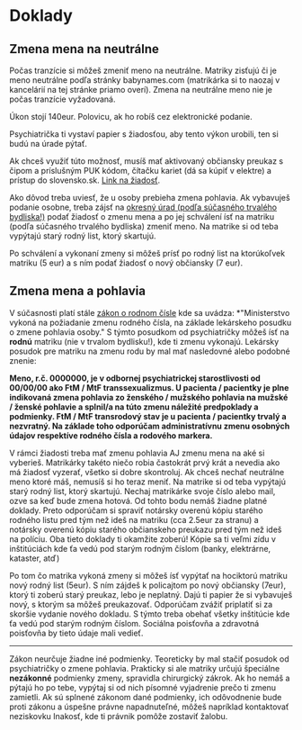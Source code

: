 # Doklady

## Zmena mena na neutrálne

Počas tranzície si môžeš zmeniť meno na neutrálne. Matriky zisťujú či je meno neutrálne podľa stránky babynames.com (matrikárka si to naozaj v kancelárií na tej stránke priamo overí). Zmena na neutrálne meno nie je počas tranzície vyžadovaná.

Úkon stojí 140eur. Polovicu, ak ho robíš cez elektronické podanie. 

Psychiatrička ti vystaví papier s žiadosťou, aby tento výkon urobili, ten si budú na úrade pýtať.

Ak chceš využiť túto možnosť, musíš mať aktivovaný občiansky preukaz s čipom a príslušným PUK kódom, čítačku kariet (dá sa kúpiť v elektre) a prístup do slovensko.sk. [Link na žiadosť](https://portal.minv.sk/wps/wcm/connect/sk/site/main/zivotne-situacie/matrika-zivotna-udalost/ziadost-zmena-mena-priezviska-ine+zmeny-opravy/podanie-ziadosti-o-zmenu-mena-zmenu-rodneho-priezviska/).

Ako dôvod treba uviesť, že u osoby prebieha zmena pohlavia.
Ak vybavuješ podanie osobne, treba zájsť na [okresný úrad (podľa súčasného trvalého bydliska!)](https://www.minv.sk/?zmena-mena-alebo-priezviska-ouke) podať žiadosť o zmenu mena a po jej schválení ísť na matriku (podľa súčasného trvalého bydliska) zmeniť meno. Na matrike si od teba vypýtajú starý rodný list, ktorý skartujú.

Po schválení a vykonaní zmeny si môžeš prísť po rodný list na ktorúkoľvek matriku (5 eur) a s ním podať žiadosť o nový občiansky (7 eur).

## Zmena mena a pohlavia

V súčasnosti platí stále [zákon o rodnom čísle](https://www.zakonypreludi.sk/zz/1995-301#p8) kde sa uvádza: *"Ministerstvo vykoná na požiadanie zmenu rodného čísla, na základe lekárskeho posudku o zmene pohlavia osoby."
S týmto posudkom od psychiatričky môžeš ísť na **rodnú** matriku (nie v trvalom bydlisku!), kde ti zmenu vykonajú.
Lekársky posudok pre matriku na zmenu rodu by mal mať nasledovné alebo podobné znenie: 

**Meno, r.č. 0000000, je v odbornej psychiatrickej starostlivosti od 00/00/00 ako FtM / MtF transsexualizmus. U pacienta / pacientky je plne indikovaná zmena pohlavia zo ženského / mužského pohlavia na mužské / ženské pohlavie a splnil/a na túto zmenu náležité predpoklady a podmienky. FtM / MtF transrodový stav je u pacienta / pacientky trvalý a nezvratný. Na základe toho odporúčam administratívnu zmenu osobných údajov respektíve rodného čísla a rodového markera.**

V rámci žiadosti treba mať zmenu pohlavia AJ zmenu mena na aké si vyberieš. Matrikárky takéto niečo robia častokrát prvý krát a nevedia ako má žiadosť vyzerať, všetko si dobre skontroluj. Ak chceš nechať neutrálne meno ktoré máš, nemusíš si ho teraz meniť. Na matrike si od teba vypýtajú starý rodný list, ktorý skartujú.
Nechaj matrikárke svoje číslo alebo mail, ozve sa keď bude zmena hotová. Od tohto bodu nemáš žiadne platné doklady. Preto odporúčam si spraviť notársky overenú kópiu starého rodného listu pred tým než ideš na matriku (cca 2.5eur za stranu) a notársky overenú kópiu starého občianskeho preukazu pred tým než ideš na políciu. Oba tieto doklady ti okamžite zoberú! Kópie sa ti veľmi zídu v inštitúciách kde ťa vedú pod starým rodným číslom (banky, elektrárne, kataster, atď)

Po tom čo matrika vykoná zmeny si môžeš ísť vypýtať na hociktorú matriku nový rodný list (5eur). S ním zájdeš k policajtom po nový občiansky (7eur), ktorý ti zoberú starý preukaz, lebo je neplatný. Dajú ti papier že si vybavuješ nový, s ktorým sa môžeš preukazovať. Odporúčam zvážiť priplatiť si za skoršie vydanie nového dokladu. S týmto treba obehať všetky inštitúcie kde ťa vedú pod starým rodným číslom. Sociálna poisťovňa a zdravotná poisťovňa by tieto údaje mali vedieť.

* * *

Zákon neurčuje žiadne iné podmienky. Teoreticky by mal stačiť posudok od psychiatričky o zmene pohlavia. Prakticky si ale matriky určujú špeciálne **nezákonné** podmienky zmeny, spravidla chirurgický zákrok. Ak ho nemáš a pýtajú ho po tebe, vypýtaj si od nich písomné vyjadrenie prečo ti zmenu zamietli. Ak sú splnené zákonom dané podmienky, ich odôvodnenie bude proti zákonu a úspešne právne napadnuteľné, môžeš napríklad kontaktovať neziskovku Inakosť, kde ti právnik pomôže zostaviť žalobu.
